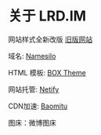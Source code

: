 # 关于 LRD.IM

网站样式全新改版 [旧版网站](https://www.pudge1996.com)

域名: [Namesilo](https://www.namesilo.com/?rid=a13a698xg)

HTML 模板: [BOX Theme](https://www.behance.net/gallery/36389511/Box-portfolio-Free-html-template)

网站托管: [Netify](https://app.netlify.com/)

CDN加速: [Baomitu](http://www.baomitu.com/)

图床：微博图床

